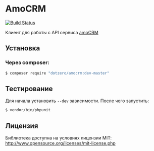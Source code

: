 # AmoCRM

[![Build Status](https://travis-ci.org/dotzero/amocrm-php.svg?branch=master)](https://travis-ci.org/dotzero/amocrm-php)

Клиент для работы с API сервиса [amoCRM](https://www.amocrm.ru/)

## Установка

### Через composer:

```bash
$ composer require "dotzero/amocrm:dev-master"
```

## Тестирование

Для начала установить `--dev` зависимости. После чего запустить:

```bash
$ vendor/bin/phpunit
```

## Лицензия

Библиотека доступна на условиях лицензии MIT: http://www.opensource.org/licenses/mit-license.php
